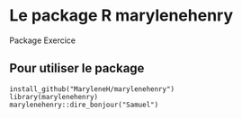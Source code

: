 #  Le package R marylenehenry
Package Exercice

## Pour utiliser le package

`install_github("MaryleneH/marylenehenry")`   
`library(marylenehenry)`   
`marylenehenry::dire_bonjour("Samuel")`   



